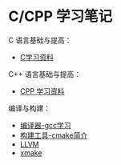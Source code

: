 # C/CPP 学习笔记

C 语言基础与提高：

- [C学习资料](01-C-Basic/00-C学习资料.md)

C++ 语言基础与提高：

- [CPP 学习资料](02-CPP-Basic/00-CPP学习资料.md)

编译与构建：

- [编译器-gcc学习](03-GCC/gcc-01-入门.md)
- [构建工具-cmake简介](04-Cmake/cmake-01-简介.md)  
- [LLVM](https://llvm.org/)
- [xmake](https://xmake.io/cn/)
